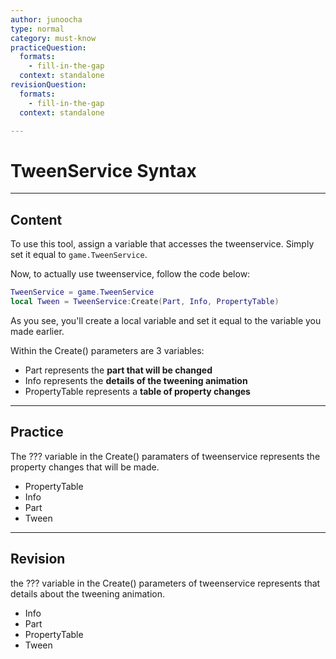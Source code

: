 ```yaml
---
author: junoocha
type: normal
category: must-know
practiceQuestion:
  formats:
    - fill-in-the-gap
  context: standalone
revisionQuestion:
  formats:
    - fill-in-the-gap
  context: standalone

---
```


# TweenService Syntax
---

## Content
To use this tool, assign a variable that accesses the tweenservice. Simply set it equal to `game.TweenService`. 

Now, to actually use tweenservice, follow the code below:
```lua
TweenService = game.TweenService
local Tween = TweenService:Create(Part, Info, PropertyTable)
```
As you see, you'll create a local variable and set it equal to the variable you made earlier. 

Within the Create() parameters are 3 variables: 
- Part represents the **part that will be changed**
- Info represents the **details of the tweening animation**
- PropertyTable represents a **table of property changes**
---

## Practice

The ??? variable in the Create() paramaters of tweenservice represents the property changes that will be made.

- PropertyTable
- Info
- Part
- Tween

---

## Revision

the ??? variable in the Create() parameters of tweenservice represents that details about the tweening animation.

- Info
- Part
- PropertyTable
- Tween
